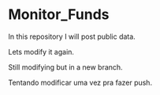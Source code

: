 # Monitor_Funds

In this repository I will post public data.

Lets modify it again.

Still modifying but in a new branch.


Tentando modificar uma vez pra fazer push.

